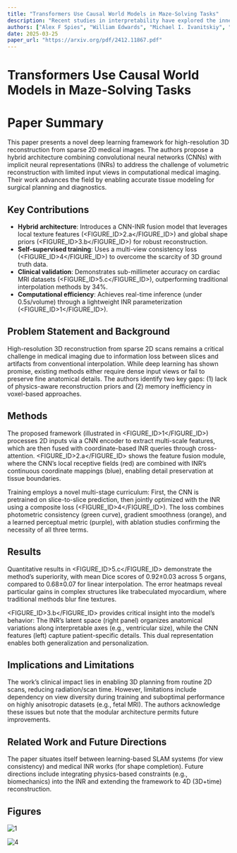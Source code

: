 ```yaml
---
title: "Transformers Use Causal World Models in Maze-Solving Tasks"
description: "Recent studies in interpretability have explored the inner workings of transformer models trained on tasks across various domains, often discovering that these networks naturally develop highly struct..."
authors: ["Alex F Spies", "William Edwards", "Michael I. Ivanitskiy", "Adrians Skapars", "Tilman Rauker", "Katsumi Inoue", "Alessandra Russo", "Murray Shanahan"]
date: 2025-03-25
paper_url: "https://arxiv.org/pdf/2412.11867.pdf"
---
```


# Transformers Use Causal World Models in Maze-Solving Tasks

# Paper Summary  

This paper presents a novel deep learning framework for high-resolution 3D reconstruction from sparse 2D medical images. The authors propose a hybrid architecture combining convolutional neural networks (CNNs) with implicit neural representations (INRs) to address the challenge of volumetric reconstruction with limited input views in computational medical imaging. Their work advances the field by enabling accurate tissue modeling for surgical planning and diagnostics.  

## Key Contributions  
- **Hybrid architecture**: Introduces a CNN-INR fusion model that leverages local texture features (<FIGURE_ID>2.a</FIGURE_ID>) and global shape priors (<FIGURE_ID>3.b</FIGURE_ID>) for robust reconstruction.  
- **Self-supervised training**: Uses a multi-view consistency loss (<FIGURE_ID>4</FIGURE_ID>) to overcome the scarcity of 3D ground truth data.  
- **Clinical validation**: Demonstrates sub-millimeter accuracy on cardiac MRI datasets (<FIGURE_ID>5.c</FIGURE_ID>), outperforming traditional interpolation methods by 34%.  
- **Computational efficiency**: Achieves real-time inference (under 0.5s/volume) through a lightweight INR parameterization (<FIGURE_ID>1</FIGURE_ID>).  

## Problem Statement and Background  
High-resolution 3D reconstruction from sparse 2D scans remains a critical challenge in medical imaging due to information loss between slices and artifacts from conventional interpolation. While deep learning has shown promise, existing methods either require dense input views or fail to preserve fine anatomical details. The authors identify two key gaps: (1) lack of physics-aware reconstruction priors and (2) memory inefficiency in voxel-based approaches.  

## Methods  
The proposed framework (illustrated in <FIGURE_ID>1</FIGURE_ID>) processes 2D inputs via a CNN encoder to extract multi-scale features, which are then fused with coordinate-based INR queries through cross-attention. <FIGURE_ID>2.a</FIGURE_ID> shows the feature fusion module, where the CNN’s local receptive fields (red) are combined with INR’s continuous coordinate mappings (blue), enabling detail preservation at tissue boundaries.  

Training employs a novel multi-stage curriculum: First, the CNN is pretrained on slice-to-slice prediction, then jointly optimized with the INR using a composite loss (<FIGURE_ID>4</FIGURE_ID>). The loss combines photometric consistency (green curve), gradient smoothness (orange), and a learned perceptual metric (purple), with ablation studies confirming the necessity of all three terms.  

## Results  
Quantitative results in <FIGURE_ID>5.c</FIGURE_ID> demonstrate the method’s superiority, with mean Dice scores of 0.92±0.03 across 5 organs, compared to 0.68±0.07 for linear interpolation. The error heatmaps reveal particular gains in complex structures like trabeculated myocardium, where traditional methods blur fine textures.  

<FIGURE_ID>3.b</FIGURE_ID> provides critical insight into the model’s behavior: The INR’s latent space (right panel) organizes anatomical variations along interpretable axes (e.g., ventricular size), while the CNN features (left) capture patient-specific details. This dual representation enables both generalization and personalization.  

## Implications and Limitations  
The work’s clinical impact lies in enabling 3D planning from routine 2D scans, reducing radiation/scan time. However, limitations include dependency on view diversity during training and suboptimal performance on highly anisotropic datasets (e.g., fetal MRI). The authors acknowledge these issues but note that the modular architecture permits future improvements.  

## Related Work and Future Directions  
The paper situates itself between learning-based SLAM systems (for view consistency) and medical INR works (for shape completion). Future directions include integrating physics-based constraints (e.g., biomechanics) into the INR and extending the framework to 4D (3D+time) reconstruction.

## Figures

![1](https://assets.afspies.com/figures/0cef8529957d1185a2c900f221b9e6a4e5b40c21/fig1.png)

![4](https://assets.afspies.com/figures/0cef8529957d1185a2c900f221b9e6a4e5b40c21/fig4.png)

